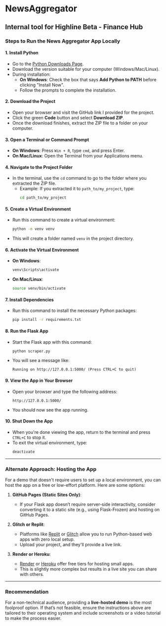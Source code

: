 # NewsAggregator

## Internal tool for Highline Beta - Finance Hub

### Steps to Run the News Aggregator App Locally

#### 1. **Install Python**
   - Go to the [Python Downloads Page](https://www.python.org/downloads/).
   - Download the version suitable for your computer (Windows/Mac/Linux).
   - During installation:
     - **On Windows**: Check the box that says **Add Python to PATH** before clicking "Install Now".
     - Follow the prompts to complete the installation.

#### 2. **Download the Project**
   - Open your browser and visit the GitHub link I provided for the project.
   - Click the green **Code** button and select **Download ZIP**.
   - Once the download finishes, extract the ZIP file to a folder on your computer.

#### 3. **Open a Terminal or Command Prompt**
   - **On Windows**: Press `Win + R`, type `cmd`, and press Enter.
   - **On Mac/Linux**: Open the Terminal from your Applications menu.

#### 4. **Navigate to the Project Folder**
   - In the terminal, use the `cd` command to go to the folder where you extracted the ZIP file.
     - Example: If you extracted it to `path_to/my_project`, type:
       ```bash
       cd path_to/my_project
       ```

#### 5. **Create a Virtual Environment**
   - Run this command to create a virtual environment:
     ```bash
     python -m venv venv
     ```
   - This will create a folder named `venv` in the project directory.

#### 6. **Activate the Virtual Environment**
   - **On Windows**:
     ```bash
     venv\Scripts\activate
     ```
   - **On Mac/Linux**:
     ```bash
     source venv/bin/activate
     ```

#### 7. **Install Dependencies**
   - Run this command to install the necessary Python packages:
     ```bash
     pip install -r requirements.txt
     ```

#### 8. **Run the Flask App**
   - Start the Flask app with this command:
     ```bash
     python scraper.py
     ```
   - You will see a message like:
     ```
     Running on http://127.0.0.1:5000/ (Press CTRL+C to quit)
     ```

#### 9. **View the App in Your Browser**
   - Open your browser and type the following address:
     ```
     http://127.0.0.1:5000/
     ```
   - You should now see the app running.

#### 10. **Shut Down the App**
   - When you're done viewing the app, return to the terminal and press `CTRL+C` to stop it.
   - To exit the virtual environment, type:
     ```bash
     deactivate
     ```

---

### Alternate Approach: Hosting the App

For a demo that doesn't require users to set up a local environment, you can host the app on a free or low-effort platform. Here are some options:

1. **GitHub Pages (Static Sites Only)**:
   - If your Flask app doesn’t require server-side interactivity, consider converting it to a static site (e.g., using Flask-Frozen) and hosting on GitHub Pages.

2. **Glitch or Replit**:
   - Platforms like [Replit](https://replit.com/) or [Glitch](https://glitch.com/) allow you to run Python-based web apps with zero local setup.
   - Upload your project, and they'll provide a live link.

3. **Render or Heroku**:
   - [Render](https://render.com/) or [Heroku](https://www.heroku.com/) offer free tiers for hosting small apps. 
   - This is slightly more complex but results in a live site you can share with others.

---

### Recommendation

For a non-technical audience, providing a **live-hosted demo** is the most foolproof option. If that’s not feasible, ensure the instructions above are tailored to their operating system and include screenshots or a video tutorial to make the process easier.
